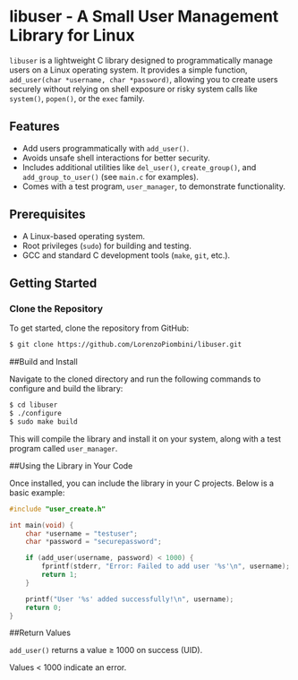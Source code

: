 # libuser - A Small User Management Library for Linux

`libuser` is a lightweight C library designed to programmatically manage users on a Linux operating system. It provides a simple function, `add_user(char *username, char *password)`, allowing you to create users securely without relying on shell exposure or risky system calls like `system()`, `popen()`, or the `exec` family.

## Features
- Add users programmatically with `add_user()`.
- Avoids unsafe shell interactions for better security.
- Includes additional utilities like `del_user()`, `create_group()`, and `add_group_to_user()` (see `main.c` for examples).
- Comes with a test program, `user_manager`, to demonstrate functionality.

## Prerequisites
- A Linux-based operating system.
- Root privileges (`sudo`) for building and testing.
- GCC and standard C development tools (`make`, `git`, etc.).

## Getting Started

### Clone the Repository
To get started, clone the repository from GitHub:

```bash
$ git clone https://github.com/LorenzoPiombini/libuser.git
```


##Build and Install

Navigate to the cloned directory and run the following commands to configure and build the library:

```bash
$ cd libuser
$ ./configure
$ sudo make build
```

This will compile the library and install it on your system, along with a test program called `user_manager`.

##Using the Library in Your Code

Once installed, you can include the library in your C projects. Below is a basic example:

```c    
#include "user_create.h"

int main(void) {
    char *username = "testuser";
    char *password = "securepassword";

    if (add_user(username, password) < 1000) {
        fprintf(stderr, "Error: Failed to add user '%s'\n", username);
        return 1;
    }

    printf("User '%s' added successfully!\n", username);
    return 0;
}
```

##Return Values

`add_user()` returns a value ≥ 1000 on success (UID).

Values < 1000 indicate an error.


